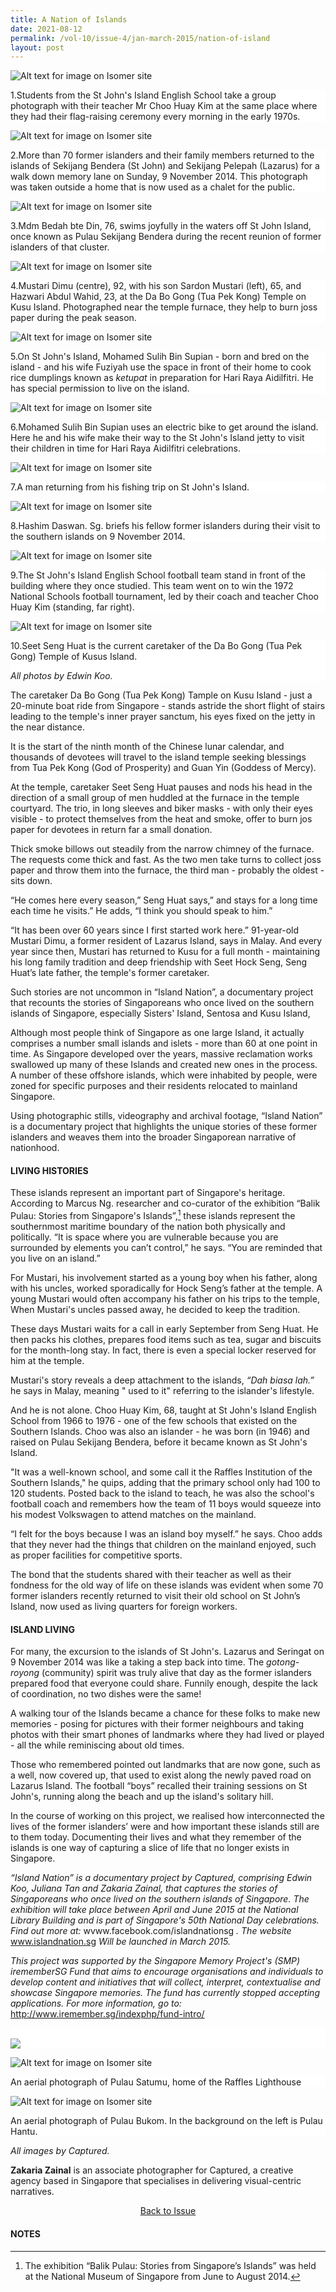 ```yaml
---
title: A Nation of Islands
date: 2021-08-12
permalink: /vol-10/issue-4/jan-march-2015/nation-of-island
layout: post
---
```

![Alt text for image on Isomer site](/images/vol-10-issue-4/nationofisland/StJohn_KenanganManis_CA34821.jpg)
<div style="background-color: white;">1.Students from the St John's Island English School take a group photograph with their teacher Mr Choo Huay Kim at the same place where they had their flag-raising ceremony every morning in the early 1970s.</div>

![Alt text for image on Isomer site](/images/vol-10-issue-4/nationofisland/StJohn_KenanganManis_CA34961.jpg)
<div style="background-color: white;">2.More than 70 former islanders and their family members returned to the islands of Sekijang Bendera (St John) and Sekijang Pelepah (Lazarus) for a walk down memory lane on Sunday, 9 November 2014. This photograph was taken outside a home that is now used as a chalet for the public. </div>

![Alt text for image on Isomer site](/images/vol-10-issue-4/nationofisland/MdmBedah_Stjohn_CA34927.jpg)
<div style="background-color: white;">3.Mdm Bedah bte Din, 76, swims joyfully in the waters off St John Island, once known as Pulau Sekijang Bendera during the recent reunion of former islanders of that cluster. </div>

![Alt text for image on Isomer site](/images/vol-10-issue-4/nationofisland/Mustari_and_son.jpg)
<div style="background-color: white;">4.Mustari Dimu (centre), 92, with his son Sardon Mustari (left), 65, and Hazwari Abdul Wahid, 23, at the Da Bo Gong (Tua Pek Kong) Temple on Kusu Island. Photographed near the temple furnace, they help to burn joss paper during the peak season. </div>

![Alt text for image on Isomer site](/images/vol-10-issue-4/nationofisland/StJohn_CA30014.jpg)
<div style="background-color: white;">5.On St John's Island, Mohamed Sulih Bin Supian - born and bred on the island - and his wife Fuziyah use the space in front of their home to cook rice dumplings known as <i>ketupat</i> in preparation for Hari Raya Aidilfitri. He has special permission to live on the island.</div>

![Alt text for image on Isomer site](/images/vol-10-issue-4/nationofisland/StJohn_CA30074.jpg)
<div style="background-color: white;">6.Mohamed Sulih Bin Supian uses an electric bike to get around the island. Here he and his wife make their way to the St John's Island jetty to visit their children in time for Hari Raya Aidilfitri celebrations. </div>

![Alt text for image on Isomer site](/images/vol-10-issue-4/nationofisland/StJohn_CA34740.jpg)
<div style="background-color: white;">7.A man returning from his fishing trip on St John's Island.</div>

![Alt text for image on Isomer site](/images/vol-10-issue-4/nationofisland/StJohn_KenanganManis_CA34685.jpg)
<div style="background-color: white;">8.Hashim Daswan. Sg. briefs his fellow former islanders during their visit to the southern islands on 9 November 2014.</div>
 

![Alt text for image on Isomer site](/images/vol-10-issue-4/nationofisland/SoccerBoys.jpg)
<div style="background-color: white;">9.The St John's Island English School football team stand in front of the building where they once studied. This team went on to win the 1972 National Schools football tournament, led by their coach and teacher Choo Huay Kim (standing, far right). </div>

![Alt text for image on Isomer site](/images/vol-10-issue-4/nationofisland/Seet_Seng_Huat.jpg)
<div style="background-color: white;">10.Seet Seng Huat is the current caretaker of the Da Bo Gong (Tua Pek Gong) Temple of Kusus Island.

<i>All photos by Edwin Koo.</i></div>


The caretaker Da Bo Gong (Tua Pek Kong) Tample on Kusu Island - just a 20-minute boat ride from Singapore - stands astride the short flight of stairs leading to the temple's inner prayer sanctum, his eyes fixed on the jetty in the near distance. 

It is the start of the ninth month of the Chinese lunar calendar, and thousands of devotees will travel to the island temple seeking blessings from Tua Pek Kong (God of Prosperity) and Guan Yin (Goddess of Mercy). 

At the temple, caretaker Seet Seng Huat pauses and nods his head in the direction of a small group of men huddled at the furnace in the temple courtyard. The trio, in long sleeves and biker masks - with only their eyes visible - to protect themselves from the heat and smoke, offer to burn jos paper for devotees in return far a small donation. 

Thick smoke billows out steadily from the narrow chimney of the furnace. The requests come thick and fast. As the two men take turns to collect joss paper and throw them into the furnace, the third man - probably the oldest - sits down. 

“He comes here every season,” Seng Huat says,” and stays for a long time each time he visits.” He adds, “I think you should speak to him.” 

“It has been over 60 years since I first started work here.” 91-year-old Mustari Dimu, a former resident of Lazarus Island, says in Malay. And every year since then, Mustari has returned to Kusu for a full month - maintaining his long family tradition and deep friendship with Seet Hock Seng, Seng Huat’s late father, the temple's former caretaker. 

Such stories are not uncommon in “Island Nation”, a documentary project that recounts the stories of Singaporeans who once lived on the southern islands of Singapore, especially Sisters' Island, Sentosa and Kusu Island, 

Although most people think of Singapore as one large Island, it actually comprises a number small islands and islets - more than 60 at one point in time. As Singapore developed over the years, massive reclamation works swallowed up many of these Islands and created new ones in the process. A number of these offshore islands, which were inhabited by people, were zoned for specific purposes and their residents relocated to mainland Singapore. 

Using photographic stills, videography and archival footage, “Island Nation” is a documentary project that highlights the unique stories of these former islanders and weaves them into the broader Singaporean narrative of nationhood. 

#### **LIVING HISTORIES** 

These islands represent an important part of Singapore's heritage. According to Marcus Ng. researcher and co-curator of the exhibition “Balik Pulau: Stories from Singapore's Islands”,[^1] these islands represent the southernmost maritime boundary of the nation both physically and politically. “It is space where you are vulnerable because you are surrounded by elements you can’t control,” he says. “You are reminded that you live on an island.” 

For Mustari, his involvement started as a young boy when his father, along with his uncles, worked sporadically for Hock Seng’s father at the temple. A young Mustari would often accompany his father on his trips to the temple, When Mustari's uncles passed away, he decided to keep the tradition. 

These days Mustari waits for a call in early September from Seng Huat. He then packs his clothes, prepares food items such as tea, sugar and biscuits for the month-long stay. In fact, there is even a special locker reserved for him at the temple. 

Mustari's story reveals a deep attachment to the islands, <i>“Dah biasa lah.”</i> he says in Malay, meaning " used to it" referring to the islander's lifestyle. 

And he is not alone. Choo Huay Kim, 68, taught at St John's Island English School from 1966 to 1976 - one of the few schools that existed on the Southern Islands. Choo was also an islander - he was born (in 1946) and raised on Pulau Sekijang Bendera, before it became known as St John's Island. 

"It was a well-known school, and some call it the Raffles Institution of the Southern Islands," he quips, adding that the primary school only had 100 to 120 students. Posted back to the island to teach, he was also the school's football coach and remembers how the team of 11 boys would squeeze into his modest Volkswagen to attend matches on the mainland. 

“I felt for the boys because I was an island boy myself.” he says. Choo adds that they never had the things that children on the mainland enjoyed, such as proper facilities for competitive sports. 

The bond that the students shared with their teacher as well as their fondness for the old way of life on these islands was evident when some 70 former islanders recently returned to visit their old school on St John’s Island, now used as living quarters for foreign workers. 

#### **ISLAND LIVING** 

For many, the excursion to the islands of St John's. Lazarus and Seringat on 9 November 2014 was like a taking a step back into time. The <i>gotong-royong</i> (community) spirit was truly alive that day as the former islanders prepared food that everyone could share. Funnily enough, despite the lack of coordination, no two dishes were the same! 

A walking tour of the Islands became a chance for these folks to make new memories - posing for pictures with their former neighbours and taking photos with their smart phones of landmarks where they had lived or played - all the while reminiscing about old times. 

Those who remembered pointed out landmarks that are now gone, such as a well, now covered up, that used to exist along the newly paved road on Lazarus Island. The football “boys” recalled their training sessions on St John's, running along the beach and up the island's solitary hill. 

In the course of working on this project, we realised how interconnected the lives of the former islanders’ were and how important these islands still are to them today. Documenting their lives and what they remember of the islands is one way of capturing a slice of life that no longer exists in Singapore. 

<i>“Island Nation” is a documentary project by Captured, comprising Edwin Koo, Juliana Tan and Zakaria Zainal, that captures the stories of Singaporeans who once lived on the southern islands of Singapore. The exhibition will take place between April and June 2015 at the National Library Building and is part of Singapore's 50th National Day celebrations. Find out more at: </i> wvww.facebook.com/islandnationsg <i>. The website</i> www.islandnation.sg <i>Will be launched in March 2015.</i>

<i>This project was supported by the Singapore Memory Project's (SMP) irememberSG Fund that aims to encourage organisations and individuals to develop content and initiatives that will collect, interpret, contextualise and showcase Singapore memories. The fund has currently stopped accepting applications. For more information, go to:</i> http://www.iremember.sg/indexphp/fund-intro/

<div style="background-color: white;">
<br>
<img src="\images\vol-10-issue-4\nationofisland\Island_Nation_Singapore_Satumu_Raffles_Lighthouse_G0010201.jpg">
</div>

![Alt text for image on Isomer site](/images/vol-10-issue-4/nationofisland/Island_Nation_Singapore_Satumu_Raffles_Lighthouse_G0020354.jpg)
<div style="background-color: white;">An aerial photograph of Pulau Satumu, home of the Raffles Lighthouse </div>

![Alt text for image on Isomer site](/images/vol-10-issue-4/nationofisland/Island_Nation_Singapore_Bukom_G0020334.jpg)
<div style="background-color: white;">An aerial photograph of Pulau Bukom. In the background on the left is Pulau Hantu.</div>


<i>All images by Captured.</i> 

**Zakaria Zainal** is an associate photographer for Captured, a creative agency based in Singapore that specialises in delivering visual-centric narratives. 

<a href="https://nlb-ba-staging.netlify.app/vol-10/issue-4/jan-mar-2015/"><center>Back to Issue</center></a>

#### **NOTES**

[^1]: The exhibition “Balik Pulau: Stories from Singapore’s Islands” was held at the National Museum of Singapore from June to August 2014.